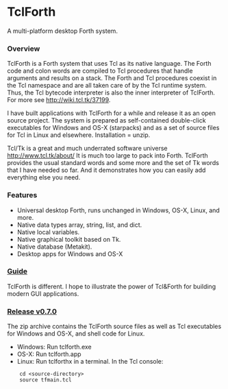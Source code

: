 # TclForth

A multi-platform desktop Forth system. 

### Overview
TclForth is a Forth system that uses Tcl as its native language. The Forth code and colon words are compiled to Tcl procedures that handle arguments and results on a stack. The Forth and Tcl procedures coexist in the Tcl namespace and are all taken care of by the Tcl runtime system. Thus, the Tcl bytecode interpreter is also the inner interpreter of TclForth. For more see http://wiki.tcl.tk/37199.

I have built applications with TclForth for a while and release it as an open source project. The system is prepared as self-contained double-click executables for Windows and OS-X (starpacks) and as a set of source files for Tcl in Linux and elsewhere. Installation = unzip.

Tcl/Tk is a great and much underrated software universe http://www.tcl.tk/about/   It is much too large to pack into Forth. TclForth provides the usual standard words and some more and the set of Tk words that I have needed so far. And it demonstrates how you can easily add everything else you need. 

### Features

* Universal desktop Forth, runs unchanged in Windows, OS-X, Linux, and more. 
* Native data types array, string, list, and dict.
* Native local variables.
* Native graphical toolkit based on Tk.
* Native database (Metakit).
* Desktop apps for Windows and OS-X

### [Guide](https://github.com/wolfwejgaard/tclforth/wiki) 

TclForth is different. I hope to illustrate the power of Tcl&Forth for building modern GUI applications.



### [Release v0.7.0](https://github.com/wolfwejgaard/tclforth/releases) 

The zip archive contains the TclForth source files as well as Tcl executables for Windows and OS-X, and shell code for Linux.

* Windows: Run tclforth.exe
* OS-X: Run tclforth.app
* Linux: Run tclforthx in a terminal. In the Tcl console:

```
    cd <source-directory>
    source tfmain.tcl
```








